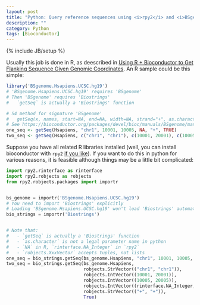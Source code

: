 ```yaml
---
layout: post
title: "Python: Query reference sequences using <i>rpy2</i> and <i>BSgenome</i>"
description: ""
category: Python
tags: [Bioconductor]
---
```

{% include JB/setup %}

Usually this job is done in R, as deescribed in [Using R + Bioconductor to Get Flanking Sequence Given Genomic Coordinates](http://www.gettinggeneticsdone.com/2011/04/using-rstats-bioconductor-to-get.html). An R sample could be this simple:

```r
library('BSgenome.Hsapiens.UCSC.hg19')  
# 'BSgenome.Hsapiens.UCSC.hg19' requires 'BSgenome'
# Then 'BSgenome' requires 'Biostrings'
#   `getSeq` is actually a 'Biostrings' function

# S4 method for signature 'BSgenome'
#   getSeq(x, names, start=NA, end=NA, width=NA, strand="+", as.character=FALSE)
# See https://bioconductor.org/packages/devel/bioc/manuals/BSgenome/man/BSgenome.pdf
one_seq <- getSeq(Hsapiens, "chr1", 10001, 10005, NA, "+", TRUE)
two_seq <- getSeq(Hsapiens, c("chr1", "chr1"), c(10001, 20001), c(10005, 20005), c(NA, NA), c("+", "+"), TRUE)
```

Suppose you have all related R libraries installed (well, you can install bioconductor with `rpy2` [if you like](https://stackoverflow.com/a/17003912)). If you want to do this in python for various reasons, it is feasible although things may be a little bit complicated:

```python
import rpy2.rinterface as rinterface
import rpy2.robjects as robjects
from rpy2.robjects.packages import importr


bs_genome = importr('BSgenome.Hsapiens.UCSC.hg19')
# You need to import 'Biostrings' explicitly
# Loading 'BSgenome.Hsapiens.UCSC.hg19' won't load 'Biostrings' automatically
bio_strings = importr('Biostrings')


# Note that:
#   - `getSeq` is actually a 'Biostrings' function
#   - `as.character` is not a legal parameter name in python
#   - `NA` in R, `rinterface.NA_Integer` in `rpy2`
#   - `robjects.XxxVector` accepts tuples, not lists
one_seq = bio_strings.getSeq(bs_genome.Hsapiens, "chr1", 10001, 10005, rinterface.NA_Integer, "+", True) 
two_seq = bio_strings.getSeq(bs_genome.Hsapiens,
                             robjects.StrVector(("chr1", "chr1")),
                             robjects.IntVector((10001, 20001)),
                             robjects.IntVector((10005, 20005)),
                             robjects.IntVector((rinterface.NA_Integer, rinterface.NA_Integer)),
                             robjects.StrVector(("+", "+")),
                             True)
```